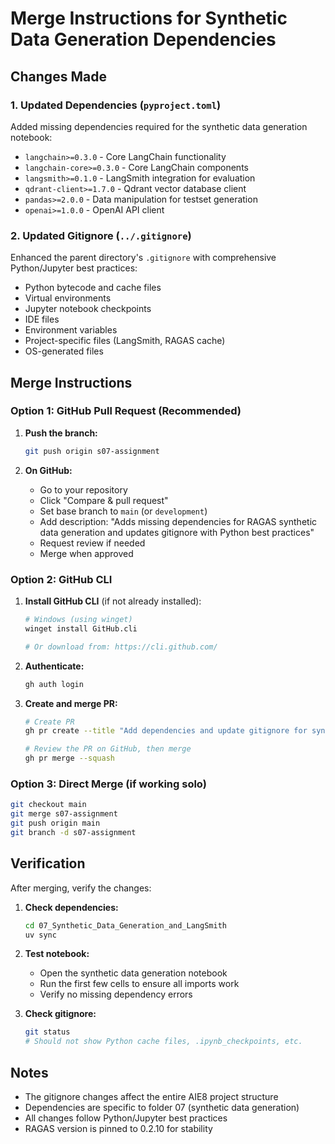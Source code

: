 # Merge Instructions for Synthetic Data Generation Dependencies

## Changes Made

### 1. Updated Dependencies (`pyproject.toml`)
Added missing dependencies required for the synthetic data generation notebook:
- `langchain>=0.3.0` - Core LangChain functionality
- `langchain-core>=0.3.0` - Core LangChain components
- `langsmith>=0.1.0` - LangSmith integration for evaluation
- `qdrant-client>=1.7.0` - Qdrant vector database client
- `pandas>=2.0.0` - Data manipulation for testset generation
- `openai>=1.0.0` - OpenAI API client

### 2. Updated Gitignore (`../.gitignore`)
Enhanced the parent directory's `.gitignore` with comprehensive Python/Jupyter best practices:
- Python bytecode and cache files
- Virtual environments
- Jupyter notebook checkpoints
- IDE files
- Environment variables
- Project-specific files (LangSmith, RAGAS cache)
- OS-generated files

## Merge Instructions

### Option 1: GitHub Pull Request (Recommended)

1. **Push the branch:**
   ```bash
   git push origin s07-assignment
   ```

2. **On GitHub:**
   - Go to your repository
   - Click "Compare & pull request"
   - Set base branch to `main` (or `development`)
   - Add description: "Adds missing dependencies for RAGAS synthetic data generation and updates gitignore with Python best practices"
   - Request review if needed
   - Merge when approved

### Option 2: GitHub CLI

1. **Install GitHub CLI** (if not already installed):
   ```bash
   # Windows (using winget)
   winget install GitHub.cli
   
   # Or download from: https://cli.github.com/
   ```

2. **Authenticate:**
   ```bash
   gh auth login
   ```

3. **Create and merge PR:**
   ```bash
   # Create PR
   gh pr create --title "Add dependencies and update gitignore for synthetic data generation" --body "Adds missing dependencies for RAGAS synthetic data generation and updates gitignore with Python best practices"
   
   # Review the PR on GitHub, then merge
   gh pr merge --squash
   ```

### Option 3: Direct Merge (if working solo)

```bash
git checkout main
git merge s07-assignment
git push origin main
git branch -d s07-assignment
```

## Verification

After merging, verify the changes:

1. **Check dependencies:**
   ```bash
   cd 07_Synthetic_Data_Generation_and_LangSmith
   uv sync
   ```

2. **Test notebook:**
   - Open the synthetic data generation notebook
   - Run the first few cells to ensure all imports work
   - Verify no missing dependency errors

3. **Check gitignore:**
   ```bash
   git status
   # Should not show Python cache files, .ipynb_checkpoints, etc.
   ```

## Notes

- The gitignore changes affect the entire AIE8 project structure
- Dependencies are specific to folder 07 (synthetic data generation)
- All changes follow Python/Jupyter best practices
- RAGAS version is pinned to 0.2.10 for stability
